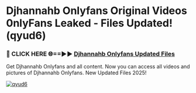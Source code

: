 # Djhannahb Onlyfans Original Videos 0nlyFans Leaked - Files Updated! (qyud6)

<h3>🔴 CLICK HERE 🌐==►► <a href="https://tinyurl.com/ms9xzufz" rel="nofollow">Djhannahb Onlyfans Updated Files</a></h3>

Get Djhannahb Onlyfans and all content. Now you can access all videos and pictures of Djhannahb Onlyfans. New Updated Files 2025!

[![qyud6](https://i.imgur.com/ppqm5kG.gif)](https://tinyurl.com/ms9xzufz)
